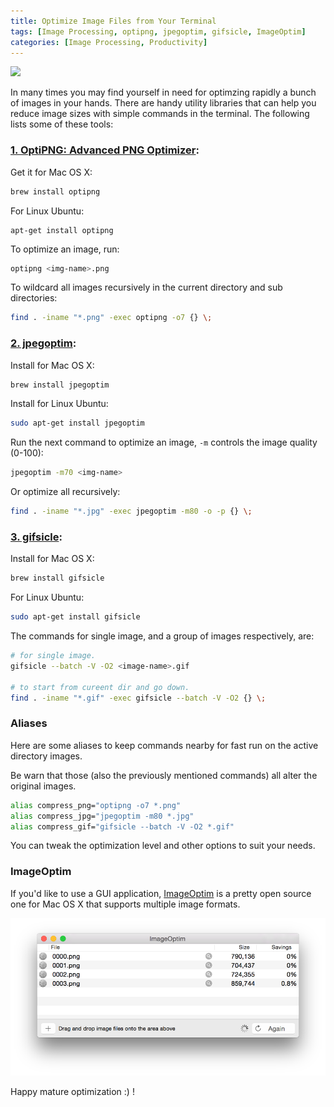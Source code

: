 ```yaml
---
title: Optimize Image Files from Your Terminal
tags: [Image Processing, optipng, jpegoptim, gifsicle, ImageOptim]
categories: [Image Processing, Productivity]
---
```


<img src="{{ site.baseurl_root }}/public/images/opt-img.jpg" class="post-image resize-md center-image" />

In many times you may find yourself in need for optimzing rapidly a bunch of images in your hands. There are handy utility libraries that can help you reduce image sizes with simple commands in the terminal. The following lists some of these tools:

### [1. OptiPNG: Advanced PNG Optimizer](http://optipng.sourceforge.net/):

Get it for Mac OS X:

```sh
brew install optipng
```

For Linux Ubuntu:

```shell
apt-get install optipng
```

To optimize an image, run:

```sh
optipng <img-name>.png
```

<!-- post-excerpt -->

To wildcard all images recursively in the current directory and sub directories:

```sh
find . -iname "*.png" -exec optipng -o7 {} \;
```

### [2. jpegoptim](https://github.com/tjko/jpegoptim):

Install for Mac OS X:

```sh
brew install jpegoptim
```

Install for Linux Ubuntu:

```sh
sudo apt-get install jpegoptim
```

Run the next command to optimize an image, `-m` controls the image quality (0-100):

```sh
jpegoptim -m70 <img-name>
```

Or optimize all recursively:

```sh
find . -iname "*.jpg" -exec jpegoptim -m80 -o -p {} \;
```

### [3. gifsicle](https://www.lcdf.org/gifsicle/):

Install for Mac OS X:

```sh
brew install gifsicle
```

For Linux Ubuntu:

```sh
sudo apt-get install gifsicle
```

The commands for single image, and a group of images respectively, are:

```sh
# for single image.
gifsicle --batch -V -O2 <image-name>.gif

# to start from cureent dir and go down.
find . -iname "*.gif" -exec gifsicle --batch -V -O2 {} \;
```

### **Aliases**

Here are some aliases to keep commands nearby for fast run on the active directory images.

Be warn that those (also the previously mentioned commands) all alter the original images.

```sh
alias compress_png="optipng -o7 *.png"
alias compress_jpg="jpegoptim -m80 *.jpg"
alias compress_gif="gifsicle --batch -V -O2 *.gif"
```

You can tweak the optimization level and other options to suit your needs.

### **ImageOptim**

If you'd like to use a GUI application, [ImageOptim](https://imageoptim.com/mac) is a pretty open source one for Mac OS X that supports multiple image formats.

![ImageOptim Screen Shot](/public/images/imageoptim.png)

Happy mature optimization :) !
